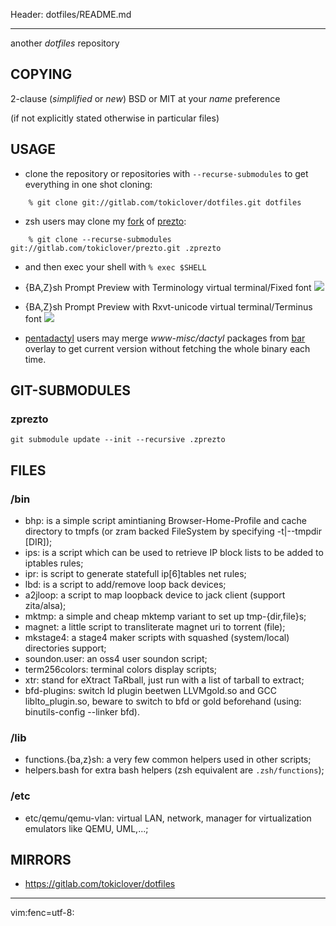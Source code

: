 Header: dotfiles/README.md

---

another _dotfiles_ repository

COPYING
-------

2-clause (*simplified* or *new*) BSD or MIT at your *name* preference

(if not explicitly stated otherwise in particular files)

USAGE
-----

* clone the repository or repositories with `--recurse-submodules` to get
everything in one shot cloning: 
```
    % git clone git://gitlab.com/tokiclover/dotfiles.git dotfiles
```
* zsh users may clone my [fork][1] of [prezto][2]: 
```
    % git clone --recurse-submodules git://gitlab.com/tokiclover/prezto.git .zprezto
```
* and then exec your shell with `% exec $SHELL`

* {BA,Z}sh Prompt Preview with Terminology virtual terminal/Fixed font
![](https://imgur.com/qWXRrc6.png)

* {BA,Z}sh Prompt Preview with Rxvt-unicode virtual terminal/Terminus font
![](https://imgur.com/FVjfmRj.png)

* [pentadactyl][4] users may merge *www-misc/dactyl* packages from [bar][3]
overlay to get current version without fetching the whole binary each time.

GIT-SUBMODULES
--------------

### zprezto

    git submodule update --init --recursive .zprezto

FILES
-----
### /bin

* bhp: is a simple script amintianing Browser-Home-Profile and cache directory to
       tmpfs (or zram backed FileSystem by specifying -t|--tmpdir [DIR]);
* ips: is a script which can be used to retrieve IP block lists to be added to iptables rules;
* ipr: is script to generate statefull ip[6]tables net rules;
* lbd: is a script to add/remove loop back devices;
* a2jloop: a script to map loopback device to jack client (support zita/alsa);
* mktmp: a simple and cheap mktemp variant to set up tmp-{dir,file}s; 
* magnet: a little script to transliterate magnet uri to torrent (file);
* mkstage4: a stage4 maker scripts with squashed (system/local) directories support;
* soundon.user: an oss4 user soundon script;
* term256colors: terminal colors display scripts;
* xtr: stand for eXtract TaRball, just run with a list of tarball to extract;
* bfd-plugins: switch ld plugin beetwen LLVMgold.so and GCC liblto_plugin.so,
  beware to switch to bfd or gold beforehand (using: binutils-config --linker bfd).

### /lib

* functions.{ba,z}sh: a very few common helpers used in other scripts;
* helpers.bash for extra bash helpers (zsh equivalent are `.zsh/functions`);

### /etc

* etc/qemu/qemu-vlan: virtual LAN, network, manager for virtualization emulators
like QEMU, UML,...;

MIRRORS
-------

* https://gitlab.com/tokiclover/dotfiles

[1]: https://gitlab.com/tokiclover/prezto
[2]: https://github.com/sorin-ionescu/prezto
[3]: https://gitlab.com/tokiclover/bar-overlay
[4]: http://5digits.org/pentadactyl

---
vim:fenc=utf-8:
